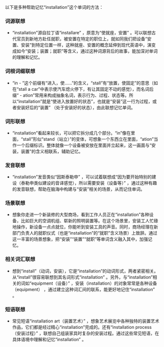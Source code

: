 以下是多种帮助记忆“installation”这个单词的方法：

### 词源联想
 - “installation”源自拉丁语“installare” ，原意为“使就座，安置” 。可以联想古代官员到新地方赴任就职，被安置在特定的职位上，就如同我们把设备“安置、安装”到特定位置一样，这种就座、安置的概念延伸到现代英语中，演变成如今“安装；装置；就职”等含义，通过这种词源背后的故事，能加深对单词的理解和记忆。

### 词根词缀联想
 - “in - ”这个前缀有“进入，使……”的含义，“stall”有“放置，使固定”的意思（如在“stall a car”中表示使汽车熄火停下，有让其固定不动的感觉），而名词后缀“ - ation”常用来构成抽象名词，表示行为、过程、状态等。所以“installation”就是“使进入放置好的状态”，也就是“安装”这一行为过程，或者安装好后的“装置” （处于安装好的状态），由此联想记忆单词。

### 词形联想
 - “installation”看起来较长，可以把它拆分成几个部分。“in”像在里面，“stall”形似“stand（站立）”的变体，可想象一个东西立在里面，“ation”当作一个后缀标识。整体就像一个设备被安放在里面并立起来，这一画面与“安装，装置”的含义相联系，辅助记忆。

### 发音联想
 - “installation”发音类似“因斯泰勒申” ，可以试着联想成“因为要开始特别的建设（泰勒申类似建设的音译感觉），所以需要安装（设备等）” ，通过这种有趣的发音联想，帮助在脑海中构建与“安装”相关的场景，从而记住单词。

### 场景联想
 - 想象你走进一个新装修的大型商场，看到工作人员正在“installation”各种设备，比如巨大的空调机组、崭新的照明装置等。在这个场景里，安装工人忙碌地操作，新设备一点点就位，你能听到安装工具的声音。同时，商场经理在新部门负责人的就职仪式（也是“installation”的“就职”含义场景）上致辞。通过这一丰富的场景想象，把“安装”“装置”“就职”等单词含义融入其中，加强记忆。

### 相关词汇联想
 - 想到“install”（动词，安装），它是“installation”的动词形式，两者紧密相关。从“install”很容易联想到其名词形式“installation” 。另外，与“installation”相关的词如“equipment（设备）” ，安装（installation）的对象常常是各种设备（equipment） ，通过建立这种词汇间的联系，能更好地记住“installation” 。

### 短语联想
 - 常见短语“installation art（装置艺术）” ，想象艺术展览中各种独特的装置艺术作品，它们都是经过精心“installation”完成的。还有“installation process（安装过程）” ，联想自己组装家具时复杂的安装过程。通过这些常见短语，在具体语境中理解和记忆“installation” 。 